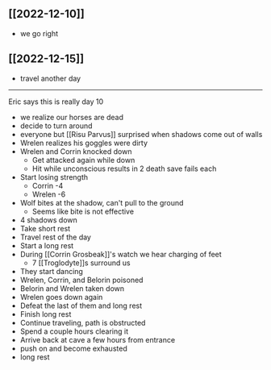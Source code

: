## [[2022-12-10]]
- we go right

## [[2022-12-15]]
- travel another day

------------------
Eric says this is really day 10

- we realize our horses are dead
- decide to turn around
- everyone but [[Risu Parvus]] surprised when shadows come out of walls
- Wrelen realizes his goggles were dirty
- Wrelen and Corrin knocked down
	- Get attacked again while down
	- Hit while unconscious results in 2 death save fails each
- Start losing strength
	- Corrin -4
	- Wrelen -6
- Wolf bites at the shadow, can't pull to the ground
	- Seems like bite is not effective
- 4 shadows down
- Take short rest
- Travel rest of the day
- Start a long rest
- During [[Corrin Grosbeak]]'s watch we hear charging of feet
	- 7 [[Troglodyte]]s surround us
- They start dancing
- Wrelen, Corrin, and Belorin poisoned
- Belorin and Wrelen taken down
- Wrelen goes down again
- Defeat the last of them and long rest
- Finish long rest
- Continue traveling, path is obstructed
- Spend a couple hours clearing it
- Arrive back at cave a few hours from entrance
- push on and become exhausted
- long rest